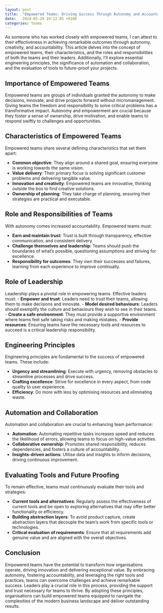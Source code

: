 ```yaml
---
layout: post
title:  "Empowered Teams: Driving Success Through Autonomy and Accountability"
date:   2024-05-28 19:22:05 +0100
categories: teams
---
```


As someone who has worked closely with empowered teams, I can attest to their effectiveness in achieving remarkable outcomes through autonomy, creativity, and accountability. This article delves into the concept of empowered teams, their characteristics, and the roles and responsibilities of both the teams and their leaders. Additionally, I’ll explore essential engineering principles, the significance of automation and collaboration, and the evaluation of tools to future-proof your projects.

## Importance of Empowered Teams

Empowered teams are groups of individuals granted the autonomy to make decisions, innovate, and drive projects forward without micromanagement. Giving teams the freedom and responsibility to solve critical problems has a transformative impact. Autonomy and empowerment are crucial because they foster a sense of ownership, drive motivation, and enable teams to respond swiftly to challenges and opportunities.

## Characteristics of Empowered Teams

Empowered teams share several defining characteristics that set them apart:
- **Common objective**: They align around a shared goal, ensuring everyone is working towards the same vision.
- **Value delivery**: Their primary focus is solving significant customer problems and delivering tangible value.
- **Innovation and creativity**: Empowered teams are innovative, thinking outside the box to find creative solutions.
- **Ownership of planning**: They take charge of planning, ensuring their strategies are practical and executable.

## Role and Responsibilities of Teams

With autonomy comes increased accountability. Empowered teams must:
- **Earn and maintain trust**: Trust is built through transparency, effective communication, and consistent delivery.
- **Challenge themselves and leadership**: Teams should push the boundaries of what’s possible, questioning assumptions and striving for excellence.
- **Responsibility for outcomes**: They own their successes and failures, learning from each experience to improve continually.

## Role of Leadership

Leadership plays a pivotal role in empowering teams. Effective leaders must:
    - **Empower and trust**: Leaders need to trust their teams, allowing them to make decisions and innovate.
    - **Model desired behaviours**: Leaders should exemplify the culture and behaviours they wish to see in their teams.
    - **Create a safe environment**: They must provide a supportive environment where teams feel safe taking risks and making mistakes.
    - **Provide resources**: Ensuring teams have the necessary tools and resources to succeed is a critical leadership responsibility.

## Engineering Principles

Engineering principles are fundamental to the success of empowered teams. These include:
- **Urgency and streamlining**: Execute with urgency, removing obstacles to streamline processes and drive success.
- **Crafting excellence**: Strive for excellence in every aspect, from code quality to user experience.
- **Efficiency**: Do more with less by optimising resources and eliminating waste.

## Automation and Collaboration

Automation and collaboration are crucial to enhancing team performance:
- **Automation**: Automating repetitive tasks increases speed and reduces the likelihood of errors, allowing teams to focus on high-value activities.
- **Collaborative ownership**: Promotes shared responsibility, reduces dependencies, and fosters a culture of accountability.
- **Insights-driven actions**: Utilise data and insights to inform decisions, driving continuous improvement.

## Evaluating Tools and Future Proofing

To remain effective, teams must continuously evaluate their tools and strategies:
- **Current tools and alternatives**: Regularly assess the effectiveness of current tools and be open to exploring alternatives that may offer better functionality or efficiency.
- **Building abstraction layers**: To avoid product capture, create abstraction layers that decouple the team’s work from specific tools or technologies.
- **Critical evaluation of requirements**: Ensure that all requirements add genuine value and are aligned with the overall objectives.

## Conclusion

Empowered teams have the potential to transform how organisations operate, driving innovation and delivering exceptional value. By embracing autonomy, fostering accountability, and leveraging the right tools and practices, teams can overcome challenges and achieve remarkable success. Leaders play a crucial role in this process, providing the support and trust necessary for teams to thrive. By adopting these principles, organisations can build empowered teams equipped to navigate the complexities of the modern business landscape and deliver outstanding results.